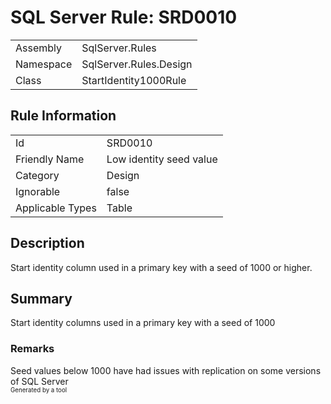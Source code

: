 # SQL Server Rule: SRD0010
  
|    |    |
|----|----|
| Assembly | SqlServer.Rules |
| Namespace | SqlServer.Rules.Design |
| Class | StartIdentity1000Rule |
  
## Rule Information
  
|    |    |
|----|----|
| Id | SRD0010 |
| Friendly Name | Low identity seed value |
| Category | Design |
| Ignorable | false |
| Applicable Types | Table  |
  
## Description
  
Start identity column used in a primary key with a seed of 1000 or higher.
  
## Summary
  
Start identity columns used in a primary key with a seed of 1000
  
### Remarks
  
Seed values below 1000 have had issues with replication on some versions of SQL Server  
<sub><sup>Generated by a tool</sup></sub>
